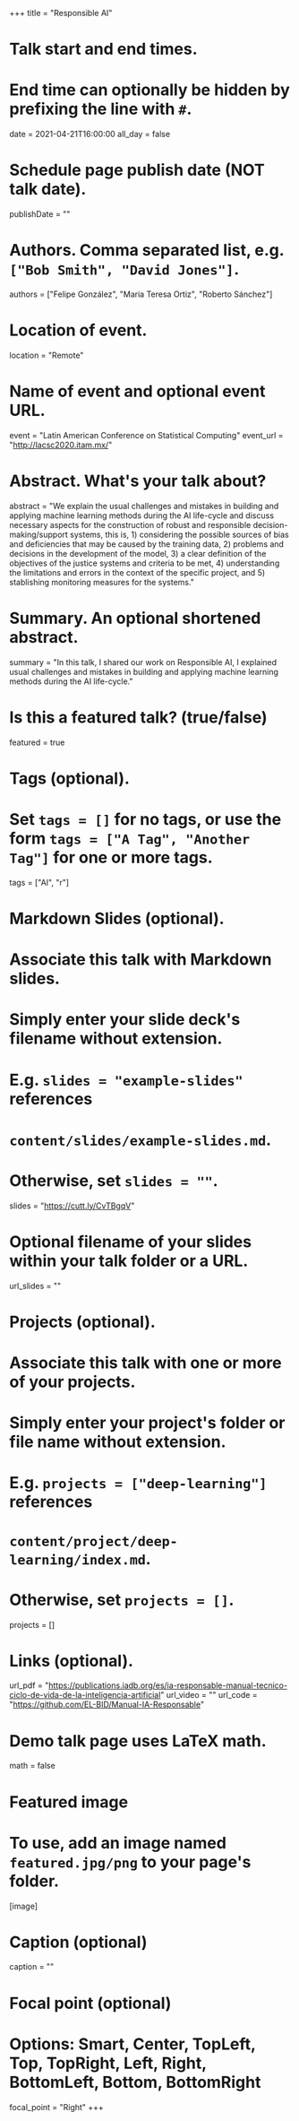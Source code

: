 +++
title = "Responsible AI"

# Talk start and end times.
#   End time can optionally be hidden by prefixing the line with `#`.
date = 2021-04-21T16:00:00
all_day = false

# Schedule page publish date (NOT talk date).
publishDate = ""

# Authors. Comma separated list, e.g. `["Bob Smith", "David Jones"]`.
authors = ["Felipe González", "Maria Teresa Ortiz", "Roberto Sánchez"]

# Location of event.
location = "Remote"

# Name of event and optional event URL.
event = "Latin American Conference on Statistical Computing"
event_url = "http://lacsc2020.itam.mx/"

# Abstract. What's your talk about?
abstract = "We explain the usual challenges and mistakes in building and applying machine learning methods during the AI life-cycle and discuss necessary aspects for the construction of robust and responsible decision-making/support systems, this is, 1) considering the possible sources of bias and deficiencies that may be caused by the training data, 2) problems and decisions in the development of the model, 3) a clear definition of the objectives of the justice systems and criteria to be met, 4) understanding the limitations and errors in the context of the specific project, and 5) stablishing monitoring measures for the systems."

# Summary. An optional shortened abstract.
summary = "In this talk, I shared our work on Responsible AI, I explained usual challenges and mistakes in building and applying machine learning methods during the AI life-cycle."

# Is this a featured talk? (true/false)
featured = true

# Tags (optional).
#   Set `tags = []` for no tags, or use the form `tags = ["A Tag", "Another Tag"]` for one or more tags.
tags = ["AI", "r"]

# Markdown Slides (optional).
#   Associate this talk with Markdown slides.
#   Simply enter your slide deck's filename without extension.
#   E.g. `slides = "example-slides"` references 
#   `content/slides/example-slides.md`.
#   Otherwise, set `slides = ""`.
slides = "https://cutt.ly/CvTBgqV"

# Optional filename of your slides within your talk folder or a URL.
url_slides = ""

# Projects (optional).
#   Associate this talk with one or more of your projects.
#   Simply enter your project's folder or file name without extension.
#   E.g. `projects = ["deep-learning"]` references 
#   `content/project/deep-learning/index.md`.
#   Otherwise, set `projects = []`.
projects = []

# Links (optional).
url_pdf = "https://publications.iadb.org/es/ia-responsable-manual-tecnico-ciclo-de-vida-de-la-inteligencia-artificial"
url_video = ""
url_code = "https://github.com/EL-BID/Manual-IA-Responsable"

# Demo talk page uses LaTeX math.
math = false

# Featured image
# To use, add an image named `featured.jpg/png` to your page's folder. 
[image]
  # Caption (optional)
  caption = ""

  # Focal point (optional)
  # Options: Smart, Center, TopLeft, Top, TopRight, Left, Right, BottomLeft, Bottom, BottomRight
  focal_point = "Right"
+++
